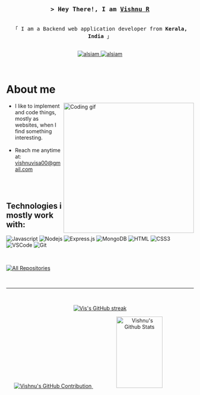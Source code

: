<h3 align="center">
        <samp>&gt; Hey There!, I am
                <b><a target="_blank" href="https://visorry.github.io/">Vishnu R</a></b>
        </samp>
</h3>


<p align="center"> 
  <samp>
    <br>
    「 I am a Backend web application developer from <b>Kerala, India</b> 」
    <br>
    <br>
  </samp>
</p>

<p align="center">
 <a href="https://visorry.github.io/" target="blank">
  <img src="https://img.shields.io/badge/Website-DC143C?style=for-the-badge&logo=medium&logoColor=white" alt="alsiam" />
 </a>
 <a href="https://linkedin.com/in/vishnuvisa" target="_blank">
  <img src="https://img.shields.io/badge/LinkedIn-0077B5?style=for-the-badge&logo=linkedin&logoColor=white" alt="alsiam"/>
 </a>

</p>
<br />

<!-- About Section -->
 # About me
 
<p>
 <img align="right" width="350" src="/assets/programmer.gif" alt="Coding gif" />
  
* I like to implement and code things, mostly as websites, when I find something interesting.<br/><br/>
* Reach me anytime at: vishnuvisa00@gmail.com<br/><br/>

</p>

<br/>

## Technologies i mostly work with:

![Javascript](https://img.shields.io/badge/Javascript-F0DB4F?style=for-the-badge&labelColor=black&logo=javascript&logoColor=F0DB4F)
![Nodejs](https://img.shields.io/badge/Nodejs-3C873A?style=for-the-badge&labelColor=black&logo=node.js&logoColor=3C873A)
![Express.js](https://img.shields.io/badge/Express.js-000000?style=for-the-badge&logo=express&logoColor=white)
![MongoDB](https://img.shields.io/badge/MongoDB-4EA94B?style=for-the-badge&logo=mongodb&logoColor=white)
![HTML](https://img.shields.io/badge/HTML5-E34F26?style=for-the-badge&logo=html5&logoColor=white)
![CSS3](https://img.shields.io/badge/CSS3-1572B6?style=for-the-badge&logo=css3&logoColor=white)
![VSCode](https://img.shields.io/badge/Visual_Studio-0078d7?style=for-the-badge&logo=visual%20studio&logoColor=white)
![Git](https://img.shields.io/badge/Git-F05032?style=for-the-badge&logo=git&logoColor=white)

<br/>

<p align="left">
  <a href="https://github.com/visorry?tab=repositories" target="_blank"><img alt="All Repositories" title="All Repositories" src="https://img.shields.io/badge/-All%20Repos-2962FF?style=for-the-badge&logo=koding&logoColor=white"/></a>
</p>

<br/>
<hr/>
<br/>

<p align="center">
  <a href="https://github.com/visorry">
    <img src="https://github-readme-streak-stats.herokuapp.com/?user=visorry&theme=radical&border=7F3FBF&background=0D1117" alt="Vis's GitHub streak"/>
  </a>
</p>

<p align="center">
  <a href="https://github.com/visorry">
    <img src="https://github-profile-summary-cards.vercel.app/api/cards/profile-details?username=visorry&theme=radical" alt="Vishnu's GitHub Contribution"/>
  </a>
        <a> 
    <a href="https://github.com/visorry"><img alt="Vishnu's Github Stats" src="https://denvercoder1-github-readme-stats.vercel.app/api?username=visorry&show_icons=true&count_private=true&include_all_commits=true&theme=react&border_color=7F3FBF&bg_color=0D1117&title_color=F85D7F&icon_color=F8D866" height="192px" width="49.5%"/></a>
</p>


  <br/>
</a>

